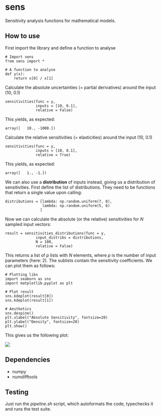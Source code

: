 # sens
Sensitivity analysis functions for mathematical models.

## How to use
First import the library and define a function to analyse

```python3
# Import sens
from sens import *

# A function to analyse
def y(x):
    return x[0] / x[1]
```

Calculate the absolute uncertainties (= partial derivatives) around the input (10, 0.1)

```python3
sensitivities(func = y,
              inputs = [10, 0.1],
              relative = False)
```

This yields, as expected:

```python3
array([   10., -1000.])
```

Calculate the relative sensitivities (= elasticities) around the input (10, 0.1)


```python3
sensitivities(func = y,
              inputs = [10, 0.1],
              relative = True)
```

This yields, as expected:

```python3
array([   1., -1.])
```

We can also use a __distribution__ of inputs instead, giving us a distribution of sensitivities. First define the list of distributions. They need to be functions that return a single value upon calling:

```python3
distributions = [lambda: np.random.uniform(7, 8),
                 lambda: np.random.uniform(5, 6)
                ]
```

Now we can calculate the absolute (or the relative) sensitivities for _N_ sampled input vectors:

```python3
result = sensitivities_distributions(func = y,
              input_distribs = distributions,
              N = 100,
              relative = False)
```

This returns a list of _p_ lists with _N_ elements, where _p_ is the number of input parameters (here: 2). The sublists contain the sensitivity coefficients. We can plot them as follows:

```python3
# Plotting libs
import seaborn as sns
import matplotlib.pyplot as plt

# Plot result
sns.kdeplot(result[0])
sns.kdeplot(result[1])

# Aesthetics
sns.despine()
plt.xlabel("Absolute Sensitivity", fontsize=20)
plt.ylabel("Density", fontsize=20)
plt.show()
```

This gives us the following plot:

![]([https://github.com/Ma-Fi-94/sens/blob/main/Figure1.svg)

## Dependencies
- numpy
- numdifftools

## Testing
Just run the _pipeline.sh_ script, which autoformats the code, typechecks it and runs the test suite.

